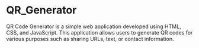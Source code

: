 # QR_Generator
QR Code Generator is a simple web application developed using HTML, CSS, and JavaScript. This application allows users to generate QR codes for various purposes such as sharing URLs, text, or contact information.
